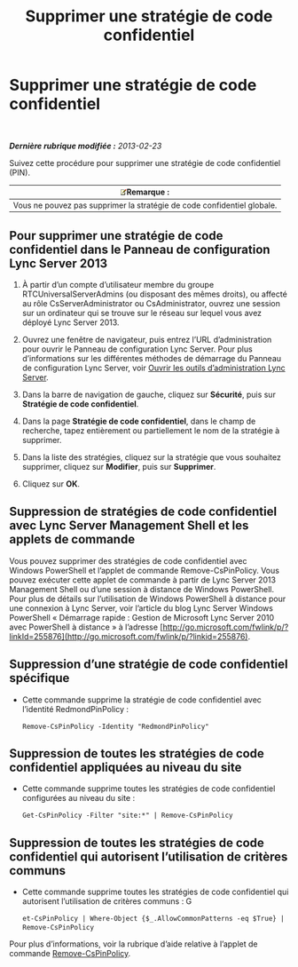 ﻿---
title: Supprimer une stratégie de code confidentiel
TOCTitle: Supprimer une stratégie de code confidentiel
ms:assetid: 7c378927-2e41-418e-9721-327021bd2e45
ms:mtpsurl: https://technet.microsoft.com/fr-fr/library/Gg521020(v=OCS.15)
ms:contentKeyID: 49297847
ms.date: 05/20/2016
mtps_version: v=OCS.15
ms.translationtype: HT
---

# Supprimer une stratégie de code confidentiel

 

_**Dernière rubrique modifiée :** 2013-02-23_

Suivez cette procédure pour supprimer une stratégie de code confidentiel (PIN).

<table>
<thead>
<tr class="header">
<th><img src="images/Gg398920.note(OCS.15).gif" title="note" alt="note" />Remarque :</th>
</tr>
</thead>
<tbody>
<tr class="odd">
<td>Vous ne pouvez pas supprimer la stratégie de code confidentiel globale.</td>
</tr>
</tbody>
</table>


## Pour supprimer une stratégie de code confidentiel dans le Panneau de configuration Lync Server 2013

1.  À partir d’un compte d’utilisateur membre du groupe RTCUniversalServerAdmins (ou disposant des mêmes droits), ou affecté au rôle CsServerAdministrator ou CsAdministrator, ouvrez une session sur un ordinateur qui se trouve sur le réseau sur lequel vous avez déployé Lync Server 2013.

2.  Ouvrez une fenêtre de navigateur, puis entrez l’URL d’administration pour ouvrir le Panneau de configuration Lync Server. Pour plus d’informations sur les différentes méthodes de démarrage du Panneau de configuration Lync Server, voir [Ouvrir les outils d’administration Lync Server](lync-server-2013-open-lync-server-administrative-tools.md).

3.  Dans la barre de navigation de gauche, cliquez sur **Sécurité**, puis sur **Stratégie de code confidentiel**.

4.  Dans la page **Stratégie de code confidentiel**, dans le champ de recherche, tapez entièrement ou partiellement le nom de la stratégie à supprimer.

5.  Dans la liste des stratégies, cliquez sur la stratégie que vous souhaitez supprimer, cliquez sur **Modifier**, puis sur **Supprimer**.

6.  Cliquez sur **OK**.

## Suppression de stratégies de code confidentiel avec Lync Server Management Shell et les applets de commande

Vous pouvez supprimer des stratégies de code confidentiel avec Windows PowerShell et l’applet de commande Remove-CsPinPolicy. Vous pouvez exécuter cette applet de commande à partir de Lync Server 2013 Management Shell ou d’une session à distance de Windows PowerShell. Pour plus de détails sur l’utilisation de Windows PowerShell à distance pour une connexion à Lync Server, voir l’article du blog Lync Server Windows PowerShell « Démarrage rapide : Gestion de Microsoft Lync Server 2010 avec PowerShell à distance » à l’adresse [http://go.microsoft.com/fwlink/p/?linkId=255876](http://go.microsoft.com/fwlink/p/?linkid=255876).

## Suppression d’une stratégie de code confidentiel spécifique

  - Cette commande supprime la stratégie de code confidentiel avec l’identité RedmondPinPolicy :
    
        Remove-CsPinPolicy -Identity "RedmondPinPolicy"

## Suppression de toutes les stratégies de code confidentiel appliquées au niveau du site

  - Cette commande supprime toutes les stratégies de code confidentiel configurées au niveau du site :
    
        Get-CsPinPolicy -Filter "site:*" | Remove-CsPinPolicy

## Suppression de toutes les stratégies de code confidentiel qui autorisent l’utilisation de critères communs

  - Cette commande supprime toutes les stratégies de code confidentiel qui autorisent l’utilisation de critères communs : G
    
        et-CsPinPolicy | Where-Object {$_.AllowCommonPatterns -eq $True} | Remove-CsPinPolicy

Pour plus d’informations, voir la rubrique d’aide relative à l’applet de commande [Remove-CsPinPolicy](remove-cspinpolicy.md).

